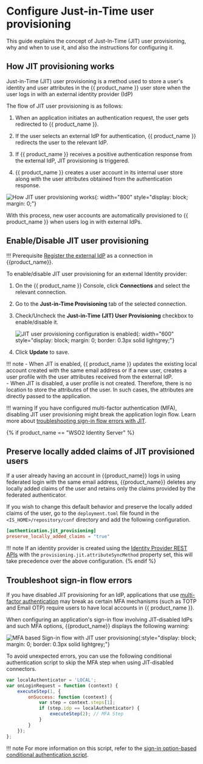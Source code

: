 # Configure Just-in-Time user provisioning

This guide explains the concept of Just-In-Time (JIT) user provisioning, why and when to use it, and also the instructions for configuring it.

## How JIT provisioning works

Just-in-Time (JIT) user provisioning is a method used to store a user's identity and user attributes in the {{ product_name }} user store when the user logs in with an external identity provider (IdP)

The flow of JIT user provisioning is as follows:

1. When an application initiates an authentication request, the user gets redirected to {{ product_name }}.

2. If the user selects an external IdP for authentication, {{ product_name }} redirects the user to the relevant IdP.

3. If {{ product_name }} receives a positive authentication response from the external IdP, JIT provisioning is triggered.

4. {{ product_name }} creates a user account in its internal user store along with the user attributes obtained from the authentication response.

![How JIT user provisioning works]({{base_path}}/assets/img/guides/jit-provisioning/how-jit-works.png){: width="800" style="display: block; margin: 0;"}

With this process, new user accounts are automatically provisioned to {{ product_name }} when users log in with external IdPs.


## Enable/Disable JIT user provisioning

!!! Prerequisite
    [Register the external IdP]({{base_path}}/guides/authentication/federated-login/) as a connection in {{product_name}}.

To enable/disable JIT user provisioning for an external Identity provider:

1. On the {{ product_name }} Console, click **Connections** and select the relevant connection.

2. Go to the **Just-in-Time Provisioning** tab of the selected connection.

3. Check/Uncheck the **Just-in-Time (JIT) User Provisioning** checkbox to enable/disable it.

    ![JIT user provisioning configuration is enabled]({{base_path}}/assets/img/guides/jit-provisioning/jit-enabled.png){: width="600" style="display: block; margin: 0; border: 0.3px solid lightgrey;"}

4. Click **Update** to save.

!!! note
    - When JIT is enabled, {{ product_name }} updates the existing local account created with the same email address or if a new user, creates a user profile with the user attributes received from the external IdP.
    <br />
    - When JIT is disabled, a user profile is not created. Therefore, there is no location to store the attributes of the user. In such cases, the attributes are directly passed to the application.

!!! warning
    If you have configured multi-factor authentication (MFA), disabling JIT user provisioning might break the application login flow. Learn more about [troubleshooting sign-in flow errors with JIT](#troubleshoot-sign-in-flow-errors).

{% if product_name == "WSO2 Identity Server" %}
## Preserve locally added claims of JIT provisioned users

If a user already having an account in {{product_name}} logs in using federated login with the same email address, {{product_name}} deletes any locally added claims of the user and retains only the claims provided by the federated authenticator.

If you wish to change this default behavior and preserve the locally added claims of the user, go to the `deployment.toml` file found in the `<IS_HOME>/repository/conf` directory and add the following configuration.

``` toml
[authentication.jit_provisioning]
preserve_locally_added_claims = "true"
```

!!! note
    If an identity provider is created using the [Identity Provider REST APIs]({{base_path}}/apis/idp/) with the `provisioning.jit.attributeSyncMethod` property set, this will take precedence over the above configuration.
{% endif %}

## Troubleshoot sign-in flow errors

If you have disabled JIT provisioning for an IdP, applications that use [multi-factor authentication]({{base_path}}/guides/authentication/mfa/) may break as certain MFA mechanisms (such as TOTP and Email OTP) require users to have local accounts in {{ product_name }}.

When configuring an application's sign-in flow involving JIT-disabled IdPs and such MFA options, {{product_name}} displays the following warning:

![MFA based Sign-in flow with JIT user provisioning]({{base_path}}/assets/img/guides/jit-provisioning/jit-mfa-conflict.png){:style="display: block; margin: 0; border: 0.3px solid lightgrey;"}

To avoid unexpected errors, you can use the following conditional authentication script to skip the MFA step when using JIT-disabled connectors.

```js
var localAuthenticator = 'LOCAL';
var onLoginRequest = function (context) {
    executeStep(1, {
        onSuccess: function (context) {
            var step = context.steps[1];
            if (step.idp == localAuthenticator) {
                executeStep(2); // MFA Step
            }
        }
    });
};
```

!!! note
    For more information on this script, refer to the [sign-in option-based conditional authentication script]({{base_path}}/guides/authentication/conditional-auth/sign-in-option-based-template/#how-it-works).
